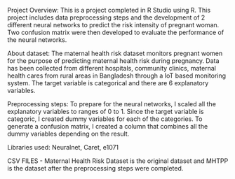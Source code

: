 Project Overview:
This is a project completed in R Studio using R. This project includes data preprocessing steps and the development of 2 different neural networks to predict the risk intensity of pregnant woman. Two confusion matrix were then developed to evaluate the performance of the neural networks. 

About dataset:
The maternal health risk dataset monitors pregnant women for the purpose of predicting maternal health risk during pregnancy. Data has been collected from different hospitals, community clinics, maternal health cares from rural areas in Bangladesh through a IoT based monitoring system. The target variable is categorical and there are 6 explanatory variables. 

Preprocessing steps: 
To prepare for the neural networks, I scaled all the explanatory variables to ranges of 0 to 1. Since the target variable is categoric, I created dummy variables for each of the categories. To generate a confusion matrix, I created a column that combines all the dummy variables depending on the result.

Libraries used: Neuralnet, Caret, e1071

CSV FILES - Maternal Health Risk Dataset is the original dataset and MHTPP is the dataset after the preprocessing steps were completed.
